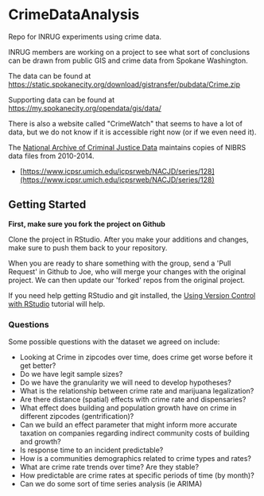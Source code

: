 # CrimeDataAnalysis
Repo for INRUG experiments using crime data.

INRUG members are working on a project to see what sort of conclusions can be drawn from public GIS and crime data from Spokane Washington.

The data can be found at https://static.spokanecity.org/download/gistransfer/pubdata/Crime.zip 

Supporting data can be found at https://my.spokanecity.org/opendata/gis/data/

There is also a website called "CrimeWatch" that seems to have  a lot of data, but we do not know if it is accessible right now (or if we even need it).

The [National Archive of Criminal Justice Data](https://www.icpsr.umich.edu/icpsrweb/NACJD/NIBRS/) maintains copies of NIBRS data files from 2010-2014. 

 - [https://www.icpsr.umich.edu/icpsrweb/NACJD/series/128](https://www.icpsr.umich.edu/icpsrweb/NACJD/series/128)
 
 

## Getting Started

__First, make sure you fork the project on Github__

Clone the project in RStudio. After you make your additions and changes, make sure to push them back to your repository. 

When you are ready to share something with the group, send a 'Pull Request' in Github to Joe, who will merge your changes with the original project. We can then update our 'forked' repos from the original project. 

If you need help getting RStudio and git installed, the  [Using Version Control with RStudio](https://support.rstudio.com/hc/en-us/articles/200532077-Version-Control-with-Git-and-SVN) tutorial will help.



### Questions

Some possible questions with the dataset we agreed on include:

- Looking at Crime in zipcodes over time, does crime get worse before it get better?
- Do we have legit sample sizes?
- Do we have the granularity we will need to develop hypotheses?
- What is the relationship between crime rate and marijuana legalization?
- Are there distance (spatial) effects with crime rate and dispensaries?
- What effect does building and population growth have on crime in different zipcodes (gentrification)?
- Can we build an effect parameter that might inform more accurate taxation on companies regarding indirect community costs of building and growth?
- Is response time to an incident predictable?
- How is a communities demographics related to crime types and rates?
- What are crime rate trends over time? Are they stable?
- How predictable are crime rates at specific periods of time (by month)?
- Can we do some sort of time series analysis (ie ARIMA)
